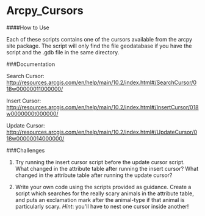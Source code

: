 Arcpy_Cursors
=============

####How to Use

Each of these scripts contains one of the cursors available from the arcpy site package. The script will only find the file geodatabase if you have the script and the .gdb file in the same directory.


###Documentation

Search Cursor: http://resources.arcgis.com/en/help/main/10.2/index.html#/SearchCursor/018w00000011000000/

Insert Cursor: http://resources.arcgis.com/en/help/main/10.2/index.html#/InsertCursor/018w0000000t000000/

Update Cursor: http://resources.arcgis.com/en/help/main/10.2/index.html#/UpdateCursor/018w00000014000000/


###Challenges

1. Try running the insert cursor script before the update cursor script. What changed in the attribute table after running the insert cursor? What changed in the attribute table after running the update cursor?

2. Write your own code using the scripts provided as guidance. Create a script which searches for the really scary animals in the attribute table, and puts an exclamation mark after the animal-type if that animal is particularly scary. *Hint*: you'll have to nest one cursor inside another!
